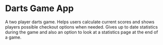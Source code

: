 # Darts Game App

A two player darts game. Helps users calculate current scores and shows players possible checkout options when needed. Gives up to date statistics during the game and also an option to look at a statistics page at the end of a game.
